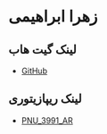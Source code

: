 # زهرا ابراهیمی

## لینک گیت هاب
- [GitHub](https://github.com//ebrahimiz)
 
## لینک ریپازیتوری
- [PNU_3991_AR](https://github.com/ebrahimiz/pnu_3391_AR)
